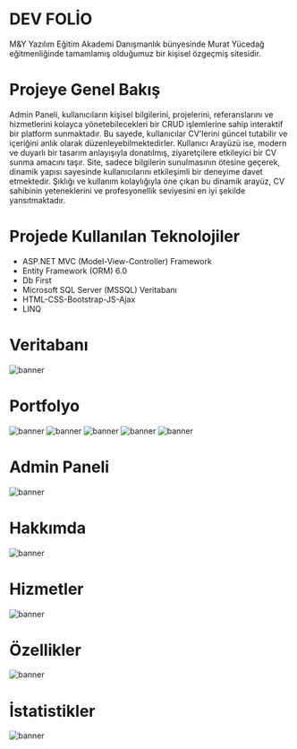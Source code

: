 # DEV FOLİO 
  M&Y Yazılım Eğitim Akademi Danışmanlık bünyesinde Murat Yücedağ eğitmenliğinde tamamlamış olduğumuz bir kişisel özgeçmiş sitesidir.
# Projeye Genel Bakış 
Admin Paneli, kullanıcıların kişisel bilgilerini, projelerini, referanslarını ve hizmetlerini kolayca yönetebilecekleri bir CRUD işlemlerine sahip interaktif bir platform sunmaktadır. Bu sayede, kullanıcılar CV'lerini güncel tutabilir ve içeriğini anlık olarak düzenleyebilmektedirler. Kullanıcı Arayüzü ise, modern ve duyarlı bir tasarım anlayışıyla donatılmış, ziyaretçilere etkileyici bir CV sunma amacını taşır. Site, sadece bilgilerin sunulmasının ötesine geçerek, dinamik yapısı sayesinde kullanıcılarını etkileşimli bir deneyime davet etmektedir. Şıklığı ve kullanım kolaylığıyla öne çıkan bu dinamik arayüz, CV sahibinin yeteneklerini ve profesyonellik seviyesini en iyi şekilde yansıtmaktadır.
<br/>
# Projede Kullanılan Teknolojiler
- ASP.NET MVC (Model-View-Controller) Framework 
- Entity Framework (ORM) 6.0
- Db First
- Microsoft SQL Server (MSSQL) Veritabanı
- HTML-CSS-Bootstrap-JS-Ajax
- LINQ
# Veritabanı
![banner](https://github.com/ezelhandikmenli/DevFolio/blob/main/Templates/devfolio-master/img/images/dagram.png)
# Portfolyo
![banner](https://github.com/ezelhandikmenli/DevFolio/blob/main/Templates/devfolio-master/img/images/1.png)
![banner](https://github.com/ezelhandikmenli/DevFolio/blob/main/Templates/devfolio-master/img/images/2.png)
![banner](https://github.com/ezelhandikmenli/DevFolio/blob/main/Templates/devfolio-master/img/images/3.png)
![banner](https://github.com/ezelhandikmenli/DevFolio/blob/main/Templates/devfolio-master/img/images/4.png)
![banner](https://github.com/ezelhandikmenli/DevFolio/blob/main/Templates/devfolio-master/img/images/5.png)
# Admin Paneli
![banner](https://github.com/ezelhandikmenli/DevFolio/blob/main/Templates/devfolio-master/img/images/0.png)
# Hakkımda
![banner](https://github.com/ezelhandikmenli/DevFolio/blob/main/Templates/devfolio-master/img/images/6.png)
# Hizmetler
![banner](https://github.com/ezelhandikmenli/DevFolio/blob/main/Templates/devfolio-master/img/images/9.png)
# Özellikler
![banner](https://github.com/ezelhandikmenli/DevFolio/blob/main/Templates/devfolio-master/img/images/7.png)
# İstatistikler
![banner](https://github.com/ezelhandikmenli/DevFolio/blob/main/Templates/devfolio-master/img/images/12.png)



